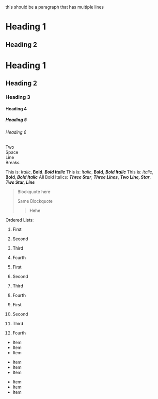 this should be a paragraph
that has multiple lines

Heading 1
=
Heading 2
-

# Heading 1
## Heading 2
### Heading 3
#### Heading 4
##### Heading 5
###### Heading 6
Two  
Space  
Line  
Breaks  

This is: *Italic*, **Bold**, ***Bold Italic***
This is: *Italic*, **Bold**, ***Bold Italic***
This is: _Italic_, __Bold__, ___Bold Italic___
All Bold Italics: ***Three Star***, ___Three Lines___, __*Two Line, Star*__, **_Two Star, Line_**

> Blockquote here
> 
> Same Blockquote
> 
>> 
>> Hehe
>> 
> 


Ordered Lists:  
1. First
2. Second
3. Third
4. Fourth

1. First
1. Second
1. Third
1. Fourth

1. First
8. Second
3. Third
5. Fourth

- Item
- Item
- Item
* Item
* Item
* Item
+ Item
+ Item
+ Item


